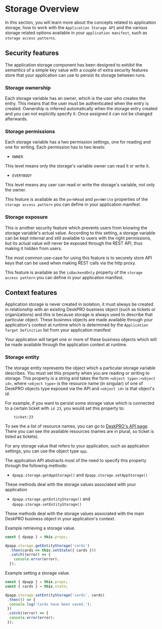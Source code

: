Storage Overview
================
In this section, you will learn more about the concepts related to application storage, how to work with the `Application Storage API` and the various storage related options
available in your `application manifest`, such as `storage access patterns`.

<!-- toc -->

## Security features

The application storage component has been designed to exhibit the semantics of a simple key value with a couple of extra security features store that your application can use to persist its storage between runs.

### Storage ownership

Each storage variable has an owner, which is the user who creates the entry. This means that the user must be authenticated when the entry is created. Ownership is inferred automatically when
the storage entry created and you can not explicitly specify it. Once assigned it can not be changed afterwards. 

### Storage permissions

Each storage variable has a two permission settings, one for reading and one for writing. Each permission has to two levels:
 
 - `OWNER`
 
 This level means only the storage's variable owner can read it or write it.
  
 - `EVERYBODY`
    
 This level means any user can read or write the storage's variable, not only the owner.
    
This feature is available as the `permRead` and `permWrite` properties of the `storage access pattern` you can define in your application manifest.    
    
 
### Storage exposure
 
This is another security feature which prevents users from knowing the storage variable's actual value. According to this setting, a storage variable can be kept internal
and still available to users with the right permissions, but its actual value will never be exposed  through the REST API, thus making it hidden from users. 

The most common use-case for using this feature is to securely store API keys that can be used when making REST calls via the http proxy.
 
This feature is available as the `isBackendOnly` property of the `storage access pattern` you can define in your application manifest.

## Context features

Application storage is never created in isolation, it must always be created in relationship with an existing DeskPRO business object (such as tickets or organizations) and this is because storage is always used to describe that particular object.
These business objects are made available through your application's context at runtime which is determined by the `Application Target Definition` list from your application manifest


Your application will target one or more of these business objects which will be made available through the application context at runtime.

### Storage entity

The storage entity represents the object which a particular storage variable describes. You must set this property when you are reading or writing to storage.
This property is a string and takes the form `<object type>:<object id>`, where `<object type>` is the resource name (in singular) of one of DeskPRO objects type exposed via the API
and `<object id>` is that object's id.

For example, if you want to persist some storage value which is connected to a certain ticket with `id 23`, you would set this property to:
```
    ticket:23
```

To see the a list of resource names, you can go to [DeskPRO's API page](https://support.deskpro.com/api/api.html). There you can see the available
resources (names are in plural, so ticket is listed as tickets).


For any storage value that refers to your application, such as application settings, you can use the object type `app`.

The application API abstracts most of the need to specify this property through the following methods:

 - `dpapp.storage.getAppStorage()` and `dpapp.storage.setAppStorage()`
 
These methods deal with the storage values associated with your application 
 
 - `dpapp.storage.getEntityStorage()` and `dpapp.storage.setEntityStorage()`

These methods deal with the storage values associated with the main DeskPRO business object in your application's context.  

Example retrieving a storage value.

```js
const { dpapp } = this.props;

dpapp.storage.getEntityStorage('cards')
  .then(cards => this.setState({ cards }))
  .catch((error) => {
    console.error(error);
  });
```

Example setting a storage value.

```js
const { dpapp } = this.props;
const { cards } = this.state;

dpapp.storage.setEntityStorage('cards', cards)
 .then(() => {
  console.log('Cards have been saved.');
 })
 .catch((error) => {
  console.error(error);
 });
```